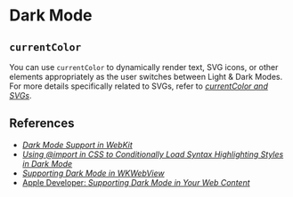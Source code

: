 # Dark Mode

## `currentColor`

You can use `currentColor` to dynamically render text, SVG icons, or other elements appropriately as the user switches between Light & Dark Modes. For more details specifically related to SVGs, refer to [*currentColor and SVGs*](https://gomakethings.com/currentcolor-and-svgs).

## References

* [*Dark Mode Support in WebKit*](https://webkit.org/blog/8840/dark-mode-support-in-webkit)
* [*Using @import in CSS to Conditionally Load Syntax Highlighting Styles in Dark Mode*](https://blog.jim-nielsen.com/2019/conditional-syntax-highlighting-in-dark-mode-with-css-imports)
* [*Supporting Dark Mode in WKWebView*](https://useyourloaf.com/blog/supporting-dark-mode-in-wkwebview)
* [Apple Developer: *Supporting Dark Mode in Your Web Content*](https://developer.apple.com/videos/play/wwdc2019/511)